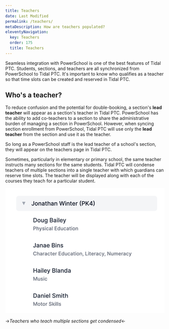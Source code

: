 ```yaml
---
title: Teachers
date: Last Modified
permalink: /teachers/
metaDescription: How are teachers populated?
eleventyNavigation:
  key: Teachers
  order: 175
  title: Teachers
---
```


Seamless integration with PowerSchool is one of the best features of Tidal PTC. Students, sections, and teachers are all synchronized from PowerSchool to Tidal PTC. It's important to know who qualifies as a teacher so that time slots can be created and reserved in Tidal PTC.

## Who's a teacher?

To reduce confusion and the potential for double-booking, a section's **lead teacher** will appear as a section's teacher in Tidal PTC. PowerSchool has the ability to add co-teachers to a section to share the administrative burden of managing a section in PowerSchool. However, when syncing section enrollment from PowerSchool, Tidal PTC will use only the **lead teacher** from the section and use it as the teacher.

So long as a PowerSchool staff is the lead teacher of a school's section, they will appear on the teachers page in Tidal PTC.

Sometimes, particularly in elementary or primary school, the same teacher instructs many sections for the same students. Tidal PTC will condense teachers of multiple sections into a single teacher with which guardians can reserve time slots. The teacher will be displayed along with each of the courses they teach for a particular student.

![Teachers for student](/content/images/student-teachers.png)

<div class="text-center">

->_Teachers who teach multiple sections get condensed_<-

</div>